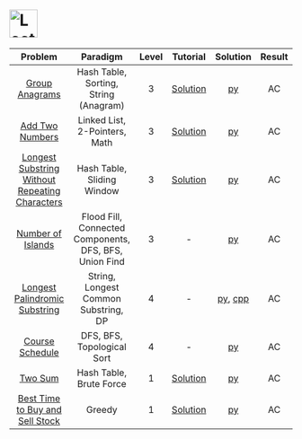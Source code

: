 # [<img align="center" height="50" src="https://assets.leetcode.com/static_assets/public/webpack_bundles/images/logo-dark.e99485d9b.svg" alt="LeetCode Home">](https://leetcode.com/)

|                                                             Problem                                                             |                        Paradigm                        | Level |                                              Tutorial                                              |                                       Solution                                       | Result |
| :-----------------------------------------------------------------------------------------------------------------------------: | :----------------------------------------------------: | :---: | :------------------------------------------------------------------------------------------------: | :----------------------------------------------------------------------------------: | :----: |
|                                 [Group Anagrams](https://leetcode.com/problems/group-anagrams/)                                 |         Hash Table, Sorting, String (Anagram)          |   3   |                 [Solution](https://leetcode.com/problems/group-anagrams/solution/)                 |                              [py](./Group_Anagrams.py)                               |   AC   |
|                                [Add Two Numbers](https://leetcode.com/problems/add-two-numbers/)                                |             Linked List, 2-Pointers, Math              |   3   |                [Solution](https://leetcode.com/problems/add-two-numbers/solution/)                 |                              [py](./Add_Two_Numbers.py)                              |   AC   |
| [Longest Substring Without Repeating Characters](https://leetcode.com/problems/longest-substring-without-repeating-characters/) |               Hash Table, Sliding Window               |   3   | [Solution](https://leetcode.com/problems/longest-substring-without-repeating-characters/solution/) |              [py](./Longest_Substring_Without_Repeating_Characters.py)               |   AC   |
|                              [Number of Islands](https://leetcode.com/problems/number-of-islands/)                              | Flood Fill, Connected Components, DFS, BFS, Union Find |   3   |                                                 -                                                  |                             [py](./Number_of_Islands.py)                             |   AC   |
|                  [Longest Palindromic Substring](https://leetcode.com/problems/longest-palindromic-substring/)                  |          String, Longest Common Substring, DP          |   4   |                                                 -                                                  | [py](./Longest_Palindromic_Substring.py), [cpp](./Longest_Palindromic_Substring.cpp) |   AC   |
|                                [Course Schedule](https://leetcode.com/problems/course-schedule/)                                |               DFS, BFS, Topological Sort               |   4   |                                                 -                                                  |                              [py](./Course_Schedule.py)                              |   AC   |
|                                        [Two Sum](https://leetcode.com/problems/two-sum/)                                        |                Hash Table, Brute Force                 |   1   |                    [Solution](https://leetcode.com/problems/two-sum/solution/)                     |                                  [py](./Two_Sum.py)                                  |   AC   |
|                [Best Time to Buy and Sell Stock](https://leetcode.com/problems/best-time-to-buy-and-sell-stock/)                |                         Greedy                         |   1   |        [Solution](https://leetcode.com/problems/best-time-to-buy-and-sell-stock/solution/)         |                      [py](./Best_Time_to_Buy_and_Sell_Stock.py)                      |   AC   |
